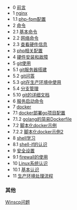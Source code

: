 * 0 [前言](README.md)
* 1 [nginx](nginx.md)
* 1.1 [php-fpm配置](php-fpm.md)
* 2 [命令](#)
* 2.1 [基本命令](command_base.md)
* 2.2 [网络命令](command_net.md)
* 2.3 [查看硬件信息](查看硬件信息.md)
* 3 [php相关配置](php.md)
* 4 [硬件安装和故障](hardware-install.md)
* 5 [git使用](#)
* 5.1 [git服务器搭建](git-server.md)
* 5.2 [git问答](git-qa.md)
* 5.3 [git在生产环境中使用](git-prod.md)
* 5.4 [分支管理](分支管理.md)
* 5.10 [git的详细文档](https://git-scm.com/book/zh/v2)
* 6 [服务启动命令](service_start.md)
* 7 [docker](#)
* 7.1 [docker部署go项目配置](docker-go.md)
* 7.1.2 [golang的简易Dockerfile](docker-golang.md)
* 7.2 [脚本化docker示例](shell-docker.md)
* 7.2.2 [脚本化docker示例2](shell-docker2.md)
* 8 [shell学习](#)
* 8.1 [shell-if的认识](shell-if.md)
* 9 [安全设置](#)
* 9.1 [firewall的使用](firewall.md)
* 10 [Linux系统认识](#)
* 10.1 [基本认识](Linux基本认识.md)
* 11 [生产环境处理流程](生产环境处理流程.md)

### 其他
[Winscp问题](Winscp问题.md)
